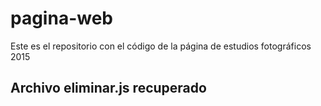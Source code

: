 # pagina-web
Este es el repositorio con el código de la página de estudios fotográficos 2015

## Archivo eliminar.js recuperado 
